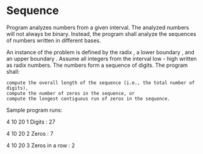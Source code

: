 # Sequence
Program  analyzes numbers from a given interval. The analyzed numbers will not always be binary. Instead, the program shall analyze the sequences of numbers written in different bases.

An instance of the problem is defined by the radix , a lower boundary , and an upper boundary . Assume all integers from the interval low - high  written as radix numbers. The numbers form a sequence of digits. The program shall:

    compute the overall length of the sequence (i.e., the total number of digits),
    compute the number of zeros in the sequence, or
    compute the longest contiguous run of zeros in the sequence.

Sample program runs:

4 10 20 1
Digits : 27

4 10 20 2
Zeros : 7

4 10 20 3
Zeros in a row : 2
